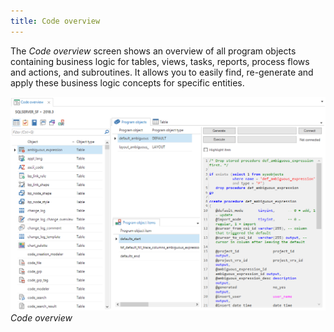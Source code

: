 ```yaml
---
title: Code overview
---
```


The *Code overview* screen shows an overview of all program objects containing business logic for tables, views, tasks, reports, process flows and actions, and subroutines. It allows you to easily find, re-generate and apply these business logic concepts for specific entities.

![1537183192583](../assets/sf/1537183192583.png)
*Code overview*

